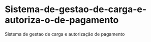 # Sistema-de-gestao-de-carga-e-autoriza-o-de-pagamento
Sistema de gestao de carga e autorização de pagamento
